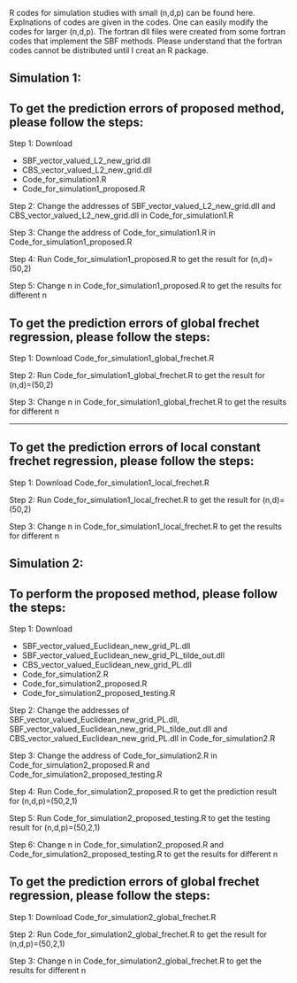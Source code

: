 R codes for simulation studies with small (n,d,p) can be found here. Explnations of codes are given in the codes. One can easily modify the codes for larger (n,d,p). The fortran dll files were created from some fortran codes that implement the SBF methods. Please understand that the fortran codes cannot be distributed until I creat an R package.


Simulation 1:
--

To get the prediction errors of proposed method, please follow the steps:
--

Step 1: Download 

- SBF_vector_valued_L2_new_grid.dll
- CBS_vector_valued_L2_new_grid.dll
- Code_for_simulation1.R
- Code_for_simulation1_proposed.R

Step 2: Change the addresses of SBF_vector_valued_L2_new_grid.dll and CBS_vector_valued_L2_new_grid.dll in Code_for_simulation1.R 

Step 3: Change the address of Code_for_simulation1.R in Code_for_simulation1_proposed.R

Step 4: Run Code_for_simulation1_proposed.R to get the result for (n,d)=(50,2)

Step 5: Change n in Code_for_simulation1_proposed.R to get the results for different n

To get the prediction errors of global frechet regression, please follow the steps:
--

Step 1: Download Code_for_simulation1_global_frechet.R

Step 2: Run Code_for_simulation1_global_frechet.R to get the result for (n,d)=(50,2)

Step 3: Change n in Code_for_simulation1_global_frechet.R to get the results for different n

-------------
To get the prediction errors of local constant frechet regression, please follow the steps:
--

Step 1: Download Code_for_simulation1_local_frechet.R

Step 2: Run Code_for_simulation1_local_frechet.R to get the result for (n,d)=(50,2)

Step 3: Change n in Code_for_simulation1_local_frechet.R to get the results for different n

Simulation 2:
--

To perform the proposed method, please follow the steps:
--

Step 1: Download 

- SBF_vector_valued_Euclidean_new_grid_PL.dll
- SBF_vector_valued_Euclidean_new_grid_PL_tilde_out.dll
- CBS_vector_valued_Euclidean_new_grid_PL.dll
- Code_for_simulation2.R
- Code_for_simulation2_proposed.R
- Code_for_simulation2_proposed_testing.R

Step 2: Change the addresses of SBF_vector_valued_Euclidean_new_grid_PL.dll, SBF_vector_valued_Euclidean_new_grid_PL_tilde_out.dll and CBS_vector_valued_Euclidean_new_grid_PL.dll in Code_for_simulation2.R

Step 3: Change the address of Code_for_simulation2.R in Code_for_simulation2_proposed.R and Code_for_simulation2_proposed_testing.R

Step 4: Run Code_for_simulation2_proposed.R to get the prediction result for (n,d,p)=(50,2,1)

Step 5: Run Code_for_simulation2_proposed_testing.R to get the testing result for (n,d,p)=(50,2,1)

Step 6: Change n in Code_for_simulation2_proposed.R and Code_for_simulation2_proposed_testing.R to get the results for different n

To get the prediction errors of global frechet regression, please follow the steps:
--

Step 1: Download Code_for_simulation2_global_frechet.R

Step 2: Run Code_for_simulation2_global_frechet.R to get the result for (n,d,p)=(50,2,1)

Step 3: Change n in Code_for_simulation2_global_frechet.R to get the results for different n
